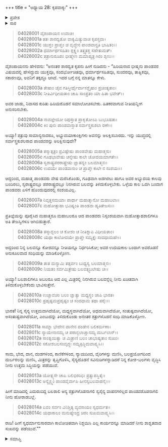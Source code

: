 +++
title = "ಅಧ್ಯಾಯ 28: ಕೃಪವಾಕ್ಯಃ"
+++

<details><summary>ಪ್ರವೇಶ</summary>


।।   ಓಂ ಓಂ ನಮೋ ನಾರಾಯಣಾಯ।।   ಶ್ರೀ ವೇದವ್ಯಾಸಾಯ ನಮಃ ।।

ಶ್ರೀ ಕೃಷ್ಣದ್ವೈಪಾಯನ ವೇದವ್ಯಾಸ ವಿರಚಿತ  

**ಶ್ರೀ ಮಹಾಭಾರತ**

**ವಿರಾಟ ಪರ್ವ**

**ಗೋಹರಣ ಪರ್ವ**

**ಅಧ್ಯಾಯ 28**

</details>


<details><summary>ಸಾರ</summary>

ನಿನ್ನ ಬಲವನ್ನೂ ಕೋಶವನ್ನೂ ನೀತಿಯನ್ನೂ ನಿರ್ಧರಿಸಿಕೋ; ಅವರ ಉದಯಕಾಲ ಬಂದಾಗ ಅವರೊಡನೆ ಅನುಕೂಲವಾದ ಸಂಧಿಯನ್ನು ಮಾಡಿಕೊಳ್ಳೋಣವೆಂದು ಕೃಪನು ಸಲಹೆನೀಡುವುದು (1-14).

</details>


> 04028001 ವೈಶಂಪಾಯನ ಉವಾಚ।  
04028001a ತತಃ ಶಾರದ್ವತೋ ವಾಕ್ಯಮಿತ್ಯುವಾಚ ಕೃಪಸ್ತದಾ।  
04028001c ಯುಕ್ತಂ ಪ್ರಾಪ್ತಂ ಚ ವೃದ್ಧೇನ ಪಾಂಡವಾನ್ಪ್ರತಿ ಭಾಷಿತಂ।।  
04028002a ಧರ್ಮಾರ್ಥಸಹಿತಂ ಶ್ಲಕ್ಷ್ಣಂ ತತ್ತ್ವತಶ್ಚ ಸಹೇತುಮತ್।  
04028002c ತತ್ರಾನುರೂಪಂ ಭೀಷ್ಮೇಣ ಮಮಾಪ್ಯತ್ರ ಗಿರಂ ಶೃಣು।।

ವೈಶಂಪಾಯನನು ಹೇಳಿದನು: “ಅನಂತರ ಶಾರದ್ವತ ಕೃಪನು ಹೀಗೆ ನುಡಿದನು - “ಹಿರಿಯನಾದ ಭೀಷ್ಮನು ಪಾಂಡವರ ವಿಷಯದಲ್ಲಿ ಹೇಳಿದ್ದುದು ಯುಕ್ತವೂ, ಸಂದರ್ಭೋಚಿತವೂ, ಧರ್ಮಾರ್ಥಸಹಿತವೂ, ಸುಂದರವೂ, ತಾತ್ವಿಕವೂ, ಸಕಾರಣವೂ, ಅವನಿಗೆ ತಕ್ಕದ್ದೂ ಆಗಿದೆ. ಇದರ ಬಗ್ಗೆ ನನ್ನ ಮಾತನ್ನೂ ಕೇಳು.

> 04028003a ತೇಷಾಂ ಚೈವ ಗತಿಸ್ತೀರ್ಥೈರ್ವಾಸಶ್ಚೈಷಾಂ ಪ್ರಚಿಂತ್ಯತಾಂ।  
04028003c ನೀತಿರ್ವಿಧೀಯತಾಂ ಚಾಪಿ ಸಾಂಪ್ರತಂ ಯಾ ಹಿತಾ ಭವೇತ್।।

ಅವರ ಜಾಡು, ನಿವಾಸದ ಕುರಿತು ಹಿರಿಯರೊಡನೆ ಸಮಾಲೋಚಿಸಬೇಕು. ಹಿತಕರವಾಗುವ ನೀತಿಯನ್ನೀಗ ಅನುಸರಿಸಬೇಕು.

> 04028004a ನಾವಜ್ಞೇಯೋ ರಿಪುಸ್ತಾತ ಪ್ರಾಕೃತೋಽಪಿ ಬುಭೂಷತಾ।  
04028004c ಕಿಂ ಪುನಃ ಪಾಂಡವಾಸ್ತಾತ ಸರ್ವಾಸ್ತ್ರಕುಶಲಾ ರಣೇ।।

ಅಯ್ಯಾ! ಶತ್ರುವು ಸಾಮಾನ್ಯನಾದರೂ, ಅಭ್ಯುದಯಾಕಾಂಕ್ಷಿಗಳು ಅವನನ್ನು ಅಲಕ್ಷಿಸಬಾರದು. ಇನ್ನು ಯುದ್ಧದಲ್ಲಿ ಸರ್ವಾಸ್ತ್ರಕುಶಲರಾದ ಪಾಂಡವರನ್ನು ಅಲಕ್ಷಿಸುವುದೇ?

> 04028005a ತಸ್ಮಾತ್ಸತ್ರಂ ಪ್ರವಿಷ್ಟೇಷು ಪಾಂಡವೇಷು ಮಹಾತ್ಮಸು।  
04028005c ಗೂಢಭಾವೇಷು ಚನ್ನೇಷು ಕಾಲೇ ಚೋದಯಮಾಗತೇ।।  
04028006a ಸ್ವರಾಷ್ಟ್ರಪರರಾಷ್ಟ್ರೇಷು ಜ್ಞಾತವ್ಯಂ ಬಲಮಾತ್ಮನಃ।   
04028006c ಉದಯೇ ಪಾಂಡವಾನಾಂ ಚ ಪ್ರಾಪ್ತೇ ಕಾಲೇ ನ ಸಂಶಯಃ।।

ಆದ್ದರಿಂದ, ಮಹಾತ್ಮ ಪಾಂಡವರು ವೇಷ ಮರೆಸಿಕೊಂಡು, ಗೂಢವಾಗಿ ಅಡಗಿರಲು ಹಾಗೂ ಅವರ ಅಭ್ಯುದಯ ಕಾಲವು ಬಂದಿರಲು, ಸ್ವರಾಷ್ಟ್ರದಲ್ಲೂ ಪರರಾಷ್ಟ್ರದಲ್ಲೂ ನಿನಗಿರುವ ಬಲವನ್ನು ತಿಳಿದುಕೊಳ್ಳಬೇಕು. ಒಳ್ಳೆಯ ಕಾಲ ಒದಗಿ ಬಂದಾಗ ಪಾಂಡವರು ಏಳಿಗೆ ಹೊಂದುವುದರಲ್ಲಿ ಸಂಶಯವಿಲ್ಲ.

> 04028007a ನಿವೃತ್ತಸಮಯಾಃ ಪಾರ್ಥಾ ಮಹಾತ್ಮಾನೋ ಮಹಾಬಲಾಃ।  
04028007c ಮಹೋತ್ಸಾಹಾ ಭವಿಷ್ಯಂತಿ ಪಾಂಡವಾ ಹ್ಯತಿತೇಜಸಃ।।

ಪ್ರತಿಜ್ಞೆಯನ್ನು ಪೂರೈಸಿದ ಮಹಾತ್ಮರೂ ಮಹಾಬಲರೂ ಆದ ಪಾಂಡವರು ನಿಸ್ಸಂಶಯವಾಗಿ ಮಹೋತ್ಸಾಹಶಾಲಿಗಳೂ ಅತಿ ತೇಜಸ್ವಿಗಳೂ ಆಗಿಬಿಡುತ್ತಾರೆ.

> 04028008a ತಸ್ಮಾದ್ಬಲಂ ಚ ಕೋಶಂ ಚ ನೀತಿಶ್ಚಾಪಿ ವಿಧೀಯತಾಂ।  
04028008c ಯಥಾ ಕಾಲೋದಯೇ ಪ್ರಾಪ್ತೇ ಸಮ್ಯಕ್ತೈಃ ಸಂದಧಾಮಹೇ।।

ಅದ್ದರಿಂದ ನಿನ್ನ ಬಲವನ್ನೂ ಕೋಶವನ್ನೂ ನೀತಿಯನ್ನೂ ನಿರ್ಧರಿಸಿಕೋ; ಅವರ ಉದಯಕಾಲ ಬಂದಾಗ ಅವರೊಡನೆ ಅನುಕೂಲವಾದ ಸಂಧಿಯನ್ನು ಮಾಡಿಕೊಳ್ಳೋಣ.

> 04028009a ತಾತ ಮನ್ಯಾಮಿ ತತ್ಸರ್ವಂ ಬುಧ್ಯಸ್ವ ಬಲಮಾತ್ಮನಃ।  
04028009c ನಿಯತಂ ಸರ್ವಮಿತ್ರೇಷು ಬಲವತ್ಸ್ವಬಲೇಷು ಚ।।

ಅಯ್ಯಾ! ಬಲಶಾಲಿಗಳೂ ಅಬಲರೂ ಆದ ಎಲ್ಲ ಮಿತ್ರರಲ್ಲಿ ನಿನಗಿರುವ ಬಲವನ್ನೆಲ್ಲ ನೀನು ಖಚಿತವಾಗಿ ತಿಳಿದುಕೊಳ್ಳಬೇಕೆಂದು ಭಾವಿಸುತ್ತೇನೆ.

> 04028010a ಉಚ್ಚಾವಚಂ ಬಲಂ ಜ್ಞಾತ್ವಾ ಮಧ್ಯಸ್ಥಂ ಚಾಪಿ ಭಾರತ।  
04028010c ಪ್ರಹೃಷ್ಟಮಪ್ರಹೃಷ್ಟಂ ಚ ಸಂದಧಾಮ ತಥಾ ಪರೈಃ।।

ಭಾರತ! ನಿನ್ನ ಸೈನ್ಯ ಉತ್ತಮವಾಗಿದೆಯೋ, ಮಧ್ಯಸ್ಥವಾಗಿದೆಯೋ, ಅಧಮವಾಗಿದೆಯೋ, ಸಂತುಷ್ಟವಾಗಿದೆಯೋ, ಅಸಂತುಷ್ಟವಾಗಿದೆಯೋ, ಎಂಬುದನ್ನು ತಿಳಿದುಕೊಂಡು ಅನಂತರ ಶತ್ರುಗಳೊಡನೆ ಸಂಧಿ ಮಾಡಿಕೊಳ್ಳೋಣ.

> 04028011a ಸಾಮ್ನಾ ಭೇದೇನ ದಾನೇನ ದಂಡೇನ ಬಲಿಕರ್ಮಣಾ।  
04028011c ನ್ಯಾಯೇನಾನಮ್ಯ ಚ ಪರಾನ್ಬಲಾಚ್ಚಾನಮ್ಯ ದುರ್ಬಲಾನ್।।  
04028012a ಸಾಂತ್ವಯಿತ್ವಾ ಚ ಮಿತ್ರಾಣಿ ಬಲಂ ಚಾಭಾಷ್ಯತಾಂ ಸುಖಂ।  
04028012c ಸಕೋಶಬಲಸಂವೃದ್ಧಃ ಸಮ್ಯಕ್ಸಿದ್ಧಿಮವಾಪ್ಸ್ಯಸಿ।।

ಸಾಮ, ಭೇದ, ದಾನ, ದಂಡಗಳಿಂದ, ಕಾಣಿಕೆಗಳಿಂದ, ನ್ಯಾಯದಿಂದ, ವೈರಿಗಳನ್ನು ಮಣಿಸಿ, ಬಲಪ್ರಯೋಗದಿಂದ ದುರ್ಬರಲನ್ನು ಮಣಿಸಿ, ಮಿತ್ರರನ್ನು ತೃಪ್ತಿಗೊಳಿಸಿ, ಸೈನ್ಯದೊಡನೆ ಸವಿನುಡಿಗಳನ್ನಾಡಿದರೆ ನಿನ್ನ ಕೋಶ-ಬಲಗಳು ವೃದ್ಧಿಸಿ ನೀನು ಉತ್ತಮ ಸಿದ್ಧಿಯನ್ನು ಪಡೆಯುವೆ.

> 04028013a ಯೋತ್ಸ್ಯಸೇ ಚಾಪಿ ಬಲಿಭಿರರಿಭಿಃ ಪ್ರತ್ಯುಪಸ್ಥಿತೈಃ।  
04028013c ಅನ್ಯೈಸ್ತ್ವಂ ಪಾಂಡವೈರ್ವಾಪಿ ಹೀನಸ್ವಬಲವಾಹನೈಃ।।

ಹೀಗೆ ಮಾಡಿದಲ್ಲಿ ಎದುರುಬಿದ್ದ ಬಲಶಾಲಿ ಅನ್ಯ ಶತ್ರುಗಳೊಡನಾಗಲಿ ಸ್ವಸೈನ್ಯ ವಾಹನಗಳಿಲ್ಲದ ಪಾಂಡವರೊಡನಾಗಲಿ ನೀನು ಹೋರಾಡಬಲ್ಲೆ.

> 04028014a ಏವಂ ಸರ್ವಂ ವಿನಿಶ್ಚಿತ್ಯ ವ್ಯವಸಾಯಂ ಸ್ವಧರ್ಮತಃ।  
04028014c ಯಥಾಕಾಲಂ ಮನುಷ್ಯೇಂದ್ರ ಚಿರಂ ಸುಖಮವಾಪ್ಸ್ಯಸಿ।।

ರಾಜ! ಹೀಗೆ ಸ್ವಧರ್ಮಾನುಸಾರವಾಗಿ ಕಾಲೋಚಿತವಾಗಿ ನಿಶ್ಚಯಿಸಿ ಎಲ್ಲ ಕಾರ್ಯವನ್ನೂ ಮಾಡಿದರೆ ನೀನು ಶಾಶ್ವತವಾದ ಸುಖವನ್ನು ಪಡೆಯುವೆ.””


<details><summary>ಸಮಾಪ್ತಿ</summary>


ಇತಿ ಶ್ರೀ ಮಹಾಭಾರತೇ ವಿರಾಟ ಪರ್ವಣಿ ಗೋಹರಣ ಪರ್ವಣಿ ಕೃಪವಾಕ್ಯೇ ಅಷ್ಟವಿಂಶೋಽಧ್ಯಾಯಃ।  
ಇದು ಶ್ರೀ ಮಹಾಭಾರತದಲ್ಲಿ ವಿರಾಟ ಪರ್ವದಲ್ಲಿ ಗೋಹರಣ ಪರ್ವದಲ್ಲಿ ಕೃಪವಾಕ್ಯದಲ್ಲಿ ಇಪ್ಪತ್ತೆಂಟನೆಯ ಅಧ್ಯಾಯವು.



</details>

